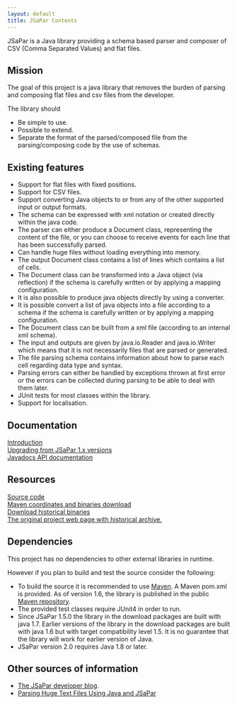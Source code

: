 ```yaml
---
layout: default
title: JSaPar Contents
---
```


JSaPar is a Java library providing a schema based parser and composer of CSV (Comma Separated Values) and flat files.

## Mission
The goal of this project is a java library that removes the burden of parsing and composing flat files and csv files from the developer.

The library should
* Be simple to use.
* Possible to extend.
* Separate the format of the parsed/composed file from the parsing/composing code by the use of schemas.

## Existing features
* Support for flat files with fixed positions.
* Support for CSV files.
* Support converting Java objects to or from any of the other supported input or output formats.
* The schema can be expressed with xml notation or created directly within the java code.
* The parser can either produce a Document class, representing the content of the file, or you can choose to receive
 events for each line that has been successfully parsed.
* Can handle huge files without loading everything into memory.
* The output Document class contains a list of lines which contains a list of cells.
* The Document class can be transformed into a Java object (via reflection) if the schema is carefully written or by
applying a mapping configuration.
* It is also possible to produce java objects directly by using a converter.
* It is possible convert a list of java objects into a file according to a schema if the schema is carefully written
or by applying a mapping configuration.
    <!--<li>The Document class can be transformed into a xml file (according to an internal xml schema).-->
* The Document class can be built from a xml file (according to an internal xml schema).
* The input and outputs are given by java.io.Reader and java.io.Writer which means that it is not necessarily files
that are parsed or generated.
* The file parsing schema contains information about how to parse each cell regarding data type and syntax.
* Parsing errors can either be handled by exceptions thrown at first error or the errors can be collected during
parsing to be able to deal with them later.
* JUnit tests for most classes within the library.
* Support for localisation.

## Documentation
<a href="Introduction">Introduction</a><br/>
<a href="upgradingfrom1">Upgrading from JSaPar 1.x versions</a><br/>
<a href="api">Javadocs API documentation</a><br/>

## Resources
<a href="https://github.com/org-tigris-jsapar/jsapar">Source code</a><br/>
<a href="http://search.maven.org/#search%7Cgav%7C1%7Cg%3A%22org.tigris.jsapar%22%20AND%20a%3A%22jsapar%22">Maven coordinates and binaries download</a><br/>
<a href="http://jsapar.tigris.org/servlets/ProjectDocumentList">Download historical binaries</a><br/>
<a href="http://jsapar.tigris.org">The original project web page with historical archive.</a><br/>

## Dependencies
This project has no dependencies to other external libraries in runtime.

However if you plan to build and test the source consider the following:

* To build the source it is recommended to use <a href="https://maven.apache.org/">Maven</a>. A Maven pom.xml is provided. As of version 1.6, the library is published in the public <a href="http://search.maven.org/#search%7Cgav%7C1%7Cg%3A%22org.tigris.jsapar%22%20AND%20a%3A%22jsapar%22">Maven repository</a>.
* The provided test classes require JUnit4 in order to run.
* Since JSaPar 1.5.0 the library in the download packages are built with java 1.7. Earlier versions of the library in the download packages are built with java 1.6 but with target compatibility level 1.5. It is no guarantee that the library will work for earlier version of Java.
* JSaPar version 2.0 requires Java 1.8 or later.

## Other sources of information
<ul>
<li><a href="http://jsapar.blogspot.com/">The JSaPar developer blog</a>.</li>
<li><a href="http://ezroad.blogspot.com/2010/02/last-week-friend-of-mine-decided-to.html">Parsing Huge Text Files Using Java and JSaPar</a></li>
</ul>

